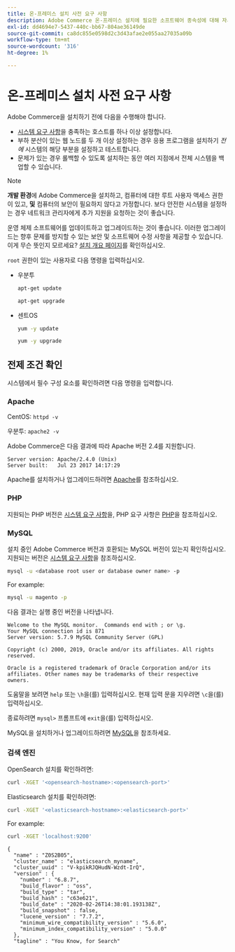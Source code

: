 ```yaml
---
title: 온-프레미스 설치 사전 요구 사항
description: Adobe Commerce 온-프레미스 설치에 필요한 소프트웨어 종속성에 대해 자세히 알아보세요.
exl-id: dd4694e7-5437-440c-bb67-804ae36149de
source-git-commit: ca8dc855e0598d2c3d43afae2e055aa27035a09b
workflow-type: tm+mt
source-wordcount: '316'
ht-degree: 1%

---
```


# 온-프레미스 설치 사전 요구 사항

Adobe Commerce을 설치하기 전에 다음을 수행해야 합니다.

* [시스템 요구 사항](../system-requirements.md)을 충족하는 호스트를 하나 이상 설정합니다.
* 부하 분산이 있는 웹 노드를 두 개 이상 설정하는 경우 응용 프로그램을 설치하기 _전에_ 시스템의 해당 부분을 설정하고 테스트합니다.
* 문제가 있는 경우 롤백할 수 있도록 설치하는 동안 여러 지점에서 전체 시스템을 백업할 수 있습니다.

>[!NOTE]
>
>**개발 환경**&#x200B;에 Adobe Commerce을 설치하고, 컴퓨터에 대한 루트 사용자 액세스 권한이 있고, **및** 컴퓨터의 보안이 필요하지 않다고 가정합니다. 보다 안전한 시스템을 설정하는 경우 네트워크 관리자에게 추가 지원을 요청하는 것이 좋습니다.

운영 체제 소프트웨어를 업데이트하고 업그레이드하는 것이 좋습니다. 이러한 업그레이드는 향후 문제를 방지할 수 있는 보안 및 소프트웨어 수정 사항을 제공할 수 있습니다. 이게 무슨 뜻인지 모르세요? [설치 개요 페이지](../overview.md)를 확인하십시오.

`root` 권한이 있는 사용자로 다음 명령을 입력하십시오.

* 우분투

  ```bash
  apt-get update
  ```

  ```bash
  apt-get upgrade
  ```

* 센트OS

  ```bash
  yum -y update
  ```

  ```bash
  yum -y upgrade
  ```

## 전제 조건 확인

시스템에서 필수 구성 요소를 확인하려면 다음 명령을 입력합니다.

### Apache

CentOS: `httpd -v`

우분투: `apache2 -v`

Adobe Commerce은 다음 결과에 따라 Apache 버전 2.4를 지원합니다.

```
Server version: Apache/2.4.0 (Unix)
Server built:   Jul 23 2017 14:17:29
```

Apache를 설치하거나 업그레이드하려면 [Apache](web-server/apache.md)를 참조하십시오.

### PHP

지원되는 PHP 버전은 [시스템 요구 사항](../system-requirements.md)을, PHP 요구 사항은 [PHP](../system-requirements.md#php-settings)을 참조하십시오.

### MySQL

설치 중인 Adobe Commerce 버전과 호환되는 MySQL 버전이 있는지 확인하십시오. 지원되는 버전은 [시스템 요구 사항](../system-requirements.md)을 참조하십시오.

```bash
mysql -u <database root user or database owner name> -p
```

For example:

```bash
mysql -u magento -p
```

다음 결과는 실행 중인 버전을 나타냅니다.

```
Welcome to the MySQL monitor.  Commands end with ; or \g.
Your MySQL connection id is 871
Server version: 5.7.9 MySQL Community Server (GPL)

Copyright (c) 2000, 2019, Oracle and/or its affiliates. All rights reserved.

Oracle is a registered trademark of Oracle Corporation and/or its
affiliates. Other names may be trademarks of their respective
owners.
```

도움말을 보려면 `help` 또는 `\h`을(를) 입력하십시오. 현재 입력 문을 지우려면 `\c`을(를) 입력하십시오.

종료하려면 `mysql>` 프롬프트에 `exit`을(를) 입력하십시오.

MySQL을 설치하거나 업그레이드하려면 [MySQL](database/mysql.md)을 참조하세요.

### 검색 엔진

OpenSearch 설치를 확인하려면:

```bash
curl -XGET '<opensearch-hostname>:<opensearch-port>'
```

Elasticsearch 설치를 확인하려면:

```bash
curl -XGET '<elasticsearch-hostname>:<elasticsearch-port>'
```

For example:

```bash
curl -XGET 'localhost:9200'
```

```
{
  "name" : "Z0S2B05",
  "cluster_name" : "elasticsearch_myname",
  "cluster_uuid" : "V-kpikRJQHudN-Wzdt-IrQ",
  "version" : {
    "number" : "6.8.7",
    "build_flavor" : "oss",
    "build_type" : "tar",
    "build_hash" : "c63e621",
    "build_date" : "2020-02-26T14:38:01.193138Z",
    "build_snapshot" : false,
    "lucene_version" : "7.7.2",
    "minimum_wire_compatibility_version" : "5.6.0",
    "minimum_index_compatibility_version" : "5.0.0"
  },
  "tagline" : "You Know, for Search"
```
